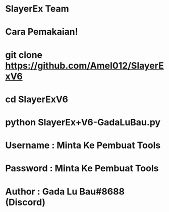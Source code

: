 # SlayerEx Team
# Cara Pemakaian!
# git clone https://github.com/Amel012/SlayerExV6
# cd SlayerExV6
# python SlayerEx+V6-GadaLuBau.py
# Username : Minta Ke Pembuat Tools
# Password : Minta Ke Pembuat Tools
# Author : Gada Lu Bau#8688 (Discord)

